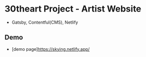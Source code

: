 # 30theart Project - Artist Website
- Gatsby, Contentful(CMS), Netlify

## Demo
- [demo page]https://skying.netlify.app/